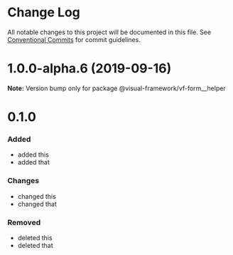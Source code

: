 # Change Log

All notable changes to this project will be documented in this file.
See [Conventional Commits](https://conventionalcommits.org) for commit guidelines.

# 1.0.0-alpha.6 (2019-09-16)

**Note:** Version bump only for package @visual-framework/vf-form__helper













































































































































# 0.1.0

### Added
- added this
- added that

### Changes

- changed this
- changed that

### Removed

- deleted this
- deleted that
